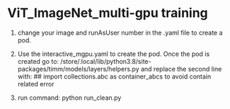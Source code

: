 # ViT_ImageNet_multi-gpu training
1. change your image and runAsUser number in the .yaml file to create a pod.

2. Use the interactive_mgpu.yaml to create the pod.
Once the pod is created go to: /store/.local/lib/python3.8/site-packages/timm/models/layers/helpers.py and replace the 
second line with: ## import collections.abc as container_abcs to avoid contain related error

3. run command: python run_clean.py
